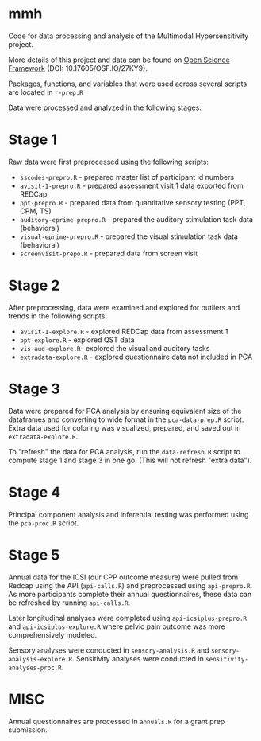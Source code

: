 # mmh

Code for data processing and analysis of the Multimodal Hypersensitivity project.

More details of this project and data can be found on [Open Science Framework](https://osf.io/27ky9/?view_only=90108c59ca8a4431800492a5686b7ef2) (DOI: 10.17605/OSF.IO/27KY9).

Packages, functions, and variables that were used across several scripts are located in `r-prep.R`

Data were processed and analyzed in the following stages:

# Stage 1

Raw data were first preprocessed using the following scripts:

* `sscodes-prepro.R` - prepared master list of participant id numbers
* `avisit-1-prepro.R` - prepared assessment visit 1 data exported from REDCap
* `ppt-prepro.R` - prepared data from quantitative sensory testing (PPT, CPM, TS)
* `auditory-eprime-prepro.R` - prepared the auditory stimulation task data (behavioral)
* `visual-eprime-prepro.R` - prepared the visual stimulation task data (behavioral)
* `screenvisit-prepo.R` - prepared data from screen visit

# Stage 2

After preprocessing, data were examined and explored for outliers and trends in the following scripts:

* `avisit-1-explore.R` - explored REDCap data from assessment 1
* `ppt-explore.R` - explored QST data
* `vis-aud-explore.R`- explored the visual and auditory tasks 
* `extradata-explore.R` - explored questionnaire data not included in PCA

# Stage 3

Data were prepared for PCA analysis by ensuring equivalent size of the dataframes and converting to wide format in the `pca-data-prep.R` script. Extra data used for coloring was visualized, prepared, and saved out in `extradata-explore.R`.

To "refresh" the data for PCA analysis, run the `data-refresh.R` script to compute stage 1 and stage 3 in one go. (This will not refresh "extra data").

# Stage 4

Principal component analysis and inferential testing was performed using the `pca-proc.R` script.

# Stage 5

Annual data for the ICSI (our CPP outcome measure) were pulled from Redcap using the API (`api-calls.R`) and preprocessed using `api-prepro.R`. As more participants complete their annual questionnaires, these data can be refreshed by running `api-calls.R`.

Later longitudinal analyses were completed using `api-icsiplus-prepro.R` and `api-icsiplus-explore.R` where pelvic pain outcome was more comprehensively modeled.

Sensory analyses were conducted in `sensory-analysis.R` and `sensory-analysis-explore.R`. Sensitivity analyses were conducted in `sensitivity-analyses-proc.R`. 

# MISC

Annual questionnaires are processed in `annuals.R` for a grant prep submission.
